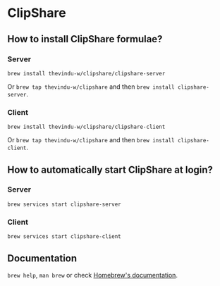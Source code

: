 # ClipShare

## How to install ClipShare formulae?

### Server

`brew install thevindu-w/clipshare/clipshare-server`

Or `brew tap thevindu-w/clipshare` and then `brew install clipshare-server`.

### Client

`brew install thevindu-w/clipshare/clipshare-client`

Or `brew tap thevindu-w/clipshare` and then `brew install clipshare-client`.

## How to automatically start ClipShare at login?

### Server

`brew services start clipshare-server`

### Client

`brew services start clipshare-client`

## Documentation

`brew help`, `man brew` or check [Homebrew's documentation](https://docs.brew.sh).
